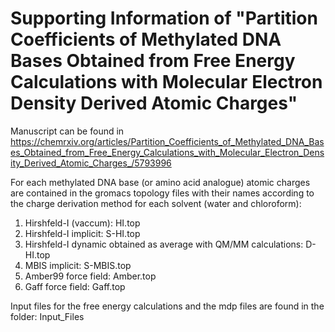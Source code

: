 # Supporting Information of "Partition Coefficients of Methylated DNA Bases Obtained from Free Energy Calculations with Molecular Electron Density Derived Atomic Charges"

Manuscript can be found in https://chemrxiv.org/articles/Partition_Coefficients_of_Methylated_DNA_Bases_Obtained_from_Free_Energy_Calculations_with_Molecular_Electron_Density_Derived_Atomic_Charges_/5793996

For each methylated DNA base (or amino acid analogue) atomic charges are contained in the gromacs topology files with their names according to the charge derivation method for each solvent (water and chloroform):
1. Hirshfeld-I (vaccum): HI.top
2. Hirshfeld-I implicit: S-HI.top
3. Hirshfeld-I dynamic obtained as average with QM/MM calculations: D-HI.top
4. MBIS implicit: S-MBIS.top
5. Amber99 force field: Amber.top
6. Gaff force field: Gaff.top

Input files for the free energy calculations and the mdp files are found in the folder: Input_Files
